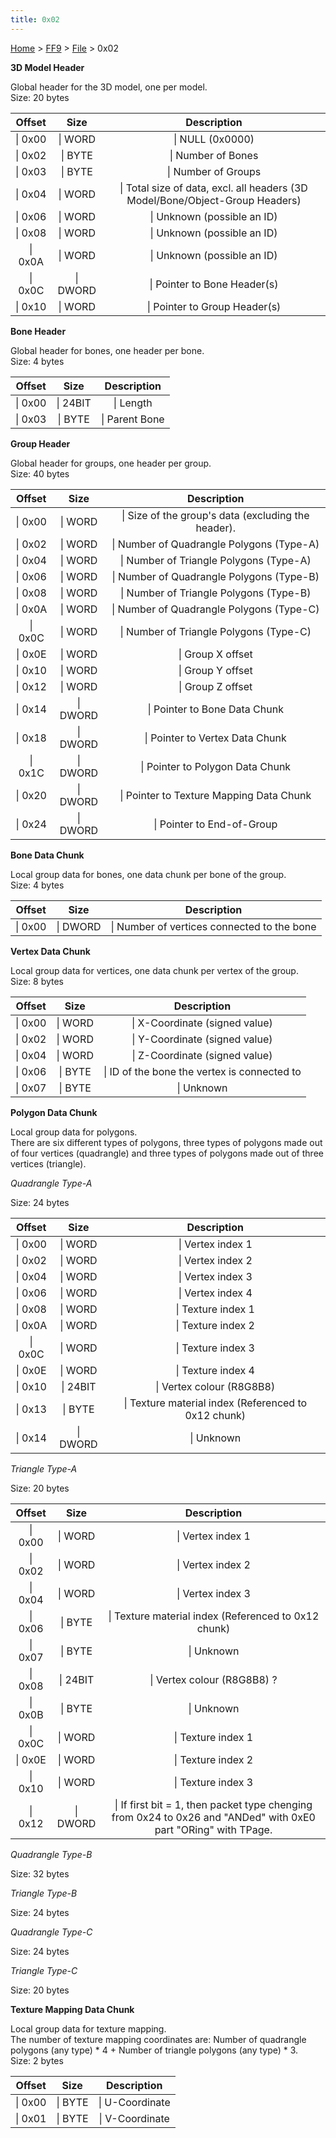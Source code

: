 ```yaml
---
title: 0x02
---
```


[Home](/Main%20Page.md) > [FF9](/FF9.md) > [File](/FF9/File.md) > 0x02

**3D Model Header**

Global header for the 3D model, one per model.  
Size: 20 bytes

| Offset  |   Size   |                                  Description                                  |
|:-------:|:--------:|:-----------------------------------------------------------------------------:|
| \| 0x00 | \| WORD  |                               \| NULL (0x0000)                                |
| \| 0x02 | \| BYTE  |                              \| Number of Bones                               |
| \| 0x03 | \| BYTE  |                              \| Number of Groups                              |
| \| 0x04 | \| WORD  | \| Total size of data, excl. all headers (3D Model/Bone/Object-Group Headers) |
| \| 0x06 | \| WORD  |                          \| Unknown (possible an ID)                          |
| \| 0x08 | \| WORD  |                          \| Unknown (possible an ID)                          |
| \| 0x0A | \| WORD  |                          \| Unknown (possible an ID)                          |
| \| 0x0C | \| DWORD |                         \| Pointer to Bone Header(s)                          |
| \| 0x10 | \| WORD  |                         \| Pointer to Group Header(s)                         |

**Bone Header**

Global header for bones, one header per bone.  
Size: 4 bytes

| Offset  |   Size   |  Description   |
|:-------:|:--------:|:--------------:|
| \| 0x00 | \| 24BIT |   \| Length    |
| \| 0x03 | \| BYTE  | \| Parent Bone |

**Group Header**

Global header for groups, one header per group.  
Size: 40 bytes

| Offset  |   Size   |                     Description                     |
|:-------:|:--------:|:---------------------------------------------------:|
| \| 0x00 | \| WORD  | \| Size of the group's data (excluding the header). |
| \| 0x02 | \| WORD  |      \| Number of Quadrangle Polygons (Type-A)      |
| \| 0x04 | \| WORD  |       \| Number of Triangle Polygons (Type-A)       |
| \| 0x06 | \| WORD  |      \| Number of Quadrangle Polygons (Type-B)      |
| \| 0x08 | \| WORD  |       \| Number of Triangle Polygons (Type-B)       |
| \| 0x0A | \| WORD  |      \| Number of Quadrangle Polygons (Type-C)      |
| \| 0x0C | \| WORD  |       \| Number of Triangle Polygons (Type-C)       |
| \| 0x0E | \| WORD  |                  \| Group X offset                  |
| \| 0x10 | \| WORD  |                  \| Group Y offset                  |
| \| 0x12 | \| WORD  |                  \| Group Z offset                  |
| \| 0x14 | \| DWORD |            \| Pointer to Bone Data Chunk            |
| \| 0x18 | \| DWORD |           \| Pointer to Vertex Data Chunk           |
| \| 0x1C | \| DWORD |          \| Pointer to Polygon Data Chunk           |
| \| 0x20 | \| DWORD |      \| Pointer to Texture Mapping Data Chunk       |
| \| 0x24 | \| DWORD |             \| Pointer to End-of-Group              |

**Bone Data Chunk**

Local group data for bones, one data chunk per bone of the group.  
Size: 4 bytes

| Offset  |   Size   |                 Description                 |
|:-------:|:--------:|:-------------------------------------------:|
| \| 0x00 | \| DWORD | \| Number of vertices connected to the bone |

**Vertex Data Chunk**

Local group data for vertices, one data chunk per vertex of the group.  
Size: 8 bytes

| Offset  |  Size   |                 Description                  |
|:-------:|:-------:|:--------------------------------------------:|
| \| 0x00 | \| WORD |        \| X-Coordinate (signed value)        |
| \| 0x02 | \| WORD |        \| Y-Coordinate (signed value)        |
| \| 0x04 | \| WORD |        \| Z-Coordinate (signed value)        |
| \| 0x06 | \| BYTE | \| ID of the bone the vertex is connected to |
| \| 0x07 | \| BYTE |                  \| Unknown                  |

**Polygon Data Chunk**

Local group data for polygons.  
There are six different types of polygons, three types of polygons made
out of four vertices (quadrangle) and three types of polygons made out
of three vertices (triangle).

*Quadrangle Type-A*

Size: 24 bytes

| Offset  |   Size   |                     Description                      |
|:-------:|:--------:|:----------------------------------------------------:|
| \| 0x00 | \| WORD  |                  \| Vertex index 1                   |
| \| 0x02 | \| WORD  |                  \| Vertex index 2                   |
| \| 0x04 | \| WORD  |                  \| Vertex index 3                   |
| \| 0x06 | \| WORD  |                  \| Vertex index 4                   |
| \| 0x08 | \| WORD  |                  \| Texture index 1                  |
| \| 0x0A | \| WORD  |                  \| Texture index 2                  |
| \| 0x0C | \| WORD  |                  \| Texture index 3                  |
| \| 0x0E | \| WORD  |                  \| Texture index 4                  |
| \| 0x10 | \| 24BIT |              \| Vertex colour (R8G8B8)               |
| \| 0x13 | \| BYTE  | \| Texture material index (Referenced to 0x12 chunk) |
| \| 0x14 | \| DWORD |                      \| Unknown                      |

*Triangle Type-A*

Size: 20 bytes

| Offset  |   Size   |                                                   Description                                                   |
|:-------:|:--------:|:---------------------------------------------------------------------------------------------------------------:|
| \| 0x00 | \| WORD  |                                                \| Vertex index 1                                                |
| \| 0x02 | \| WORD  |                                                \| Vertex index 2                                                |
| \| 0x04 | \| WORD  |                                                \| Vertex index 3                                                |
| \| 0x06 | \| BYTE  |                              \| Texture material index (Referenced to 0x12 chunk)                               |
| \| 0x07 | \| BYTE  |                                                   \| Unknown                                                    |
| \| 0x08 | \| 24BIT |                                           \| Vertex colour (R8G8B8) ?                                           |
| \| 0x0B | \| BYTE  |                                                   \| Unknown                                                    |
| \| 0x0C | \| WORD  |                                               \| Texture index 1                                                |
| \| 0x0E | \| WORD  |                                               \| Texture index 2                                                |
| \| 0x10 | \| WORD  |                                               \| Texture index 3                                                |
| \| 0x12 | \| DWORD | \| If first bit = 1, then packet type chenging from 0x24 to 0x26 and "ANDed" with 0xE0 part "ORing" with TPage. |

*Quadrangle Type-B*

Size: 32 bytes

*Triangle Type-B*

Size: 24 bytes

*Quadrangle Type-C*

Size: 24 bytes

*Triangle Type-C*

Size: 20 bytes

**Texture Mapping Data Chunk**

Local group data for texture mapping.  
The number of texture mapping coordinates are: Number of quadrangle
polygons (any type) \* 4 + Number of triangle polygons (any type) \*
3.  
Size: 2 bytes

| Offset  |  Size   |   Description   |
|:-------:|:-------:|:---------------:|
| \| 0x00 | \| BYTE | \| U-Coordinate |
| \| 0x01 | \| BYTE | \| V-Coordinate |
